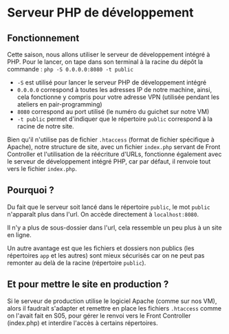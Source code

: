 # Serveur PHP de développement

## Fonctionnement

Cette saison, nous allons utiliser le serveur de développement intégré à PHP.
Pour le lancer, on tape dans son terminal à la racine du dépôt la commande :
`php -S 0.0.0.0:8080 -t public`

* `-S` est utilisé pour lancer le serveur PHP de développement intégré
* `0.0.0.0` correspond à toutes les adresses IP de notre machine, ainsi, cela fonctionne y compris pour votre adresse VPN (utilisée pendant les ateliers en pair-programming)
* `8080` correspond au port utilisé (le numéro du guichet sur notre VM)
* `-t public` permet d'indiquer que le répertoire `public` correspond à la racine de notre site.

Bien qu'il n'utilise pas de fichier `.htaccess` (format de fichier spécifique à Apache), notre structure de site, avec un fichier `index.php` servant de Front Controller et l'utilisation de la réécriture d'URLs, fonctionne également avec le serveur de développement intégré PHP, car par défaut, il renvoie tout vers le fichier `index.php`.

## Pourquoi ?

Du fait que le serveur soit lancé dans le répertoire `public`, le mot `public` n'apparaît plus dans l'url. On accède directement à `localhost:8080`.

Il n'y a plus de sous-dossier dans l'url, cela ressemble un peu plus à un site en ligne.

Un autre avantage est que les fichiers et dossiers non publics (les répertoires `app` et les autres) sont mieux sécurisés car on ne peut pas remonter au delà de la racine (répertoire `public`).

## Et pour mettre le site en production ?

Si le serveur de production utilise le logiciel Apache (comme sur nos VM), alors il faudrait s'adapter et remettre en place les fichiers `.htaccess` comme on l'avait fait en S05, pour gérer le renvoi vers le Front Controller (index.php) et interdire l'accès à certains répertoires.
